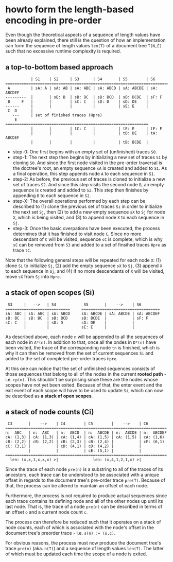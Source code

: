 
<!-- ======================================================================= -->
# howto form the length-based encoding in pre-order

Even though the theoretical aspects of a sequence of length values have been
already explained, there still is the question of how an implementation can
form the sequence of length values `len(T)` of a document tree `T(N,E)` such
that no excessive runtime complexity is required.

<!-- ======================================================================= -->
## a top-to-bottom based approach

```
           | S1    | S2     | S3      | S4       | S5        | S6
=========================================================================
 A         | sA: A | sA: AB | sA: ABC | sA: ABCD | sA: ABCDE | sA: ABCDEF
---------  |       | sB: B  | sB: BC  | sB: BCD  | sB: BCDE  | sF: F
 B     F   |       |        | sC: C   | sD: D    | sD: DE    |
------     |       |        |         |          | sE: E     |
 C  D      |
   ---     | set of finished traces (Hpre)
    E      ==============================================================
           |       |        | tC: C   |          | tE: E     | tF: F
           |       |        |         |          | tD: DE    | tA: ABCDEF
           |       |        |         |          | tB: BCDE  |
```

* step-0: One first begins with an empty set of (unfinished) traces `S0`.
* step-1: The next step then begins by initializing a new set of traces `S1`
  by cloning `S0`. And since the first node visited in the pre-order traversal
  is the doctree's root, an empty sequence `sA` is created and added to `S1`.
  As a final operation, this step appends node `A` to each sequence in `S1`.
* step-2: As before, the previous set of traces is cloned to initialize a new
  set of traces `S2`. And since this step visits the second node `B`, an empty
  sequence is created and added to `S2`. This step then finishes by appending
  `B` to each sequence in `S2`.
* step-X: The overall operations performed by each step can be described to
  (1) clone the previous set of traces `Si` in order to initialize the next
  set `Sj`, then (2) to add a new empty sequence `sX` to `Sj` for node `X`,
  which is being visited, and (3) to append node `X` to each sequence in `Sj`.
* step-3: Once the basic overpations have been executed, the process determines
  that it has finished to visit node `C`. Since no more descendant of `C` will
  be visited, sequence `sC` is complete, which is why `sC` can be removed from
  `S3` and added to a set of finsihed traces `Hpre` as trace `tC`.

Note that the following general steps will be repeated for each node `X`:
(1) clone `Si` to initialize `Sj`, (2) add the empty sequence `sX` to `Sj`,
(3) append `X` to each sequence in `Sj`, and (4) if no more descendants of
`X` will be visited, move `sX` from `Sj` into `Hpre`.

<!-- ======================================================================= -->
## a stack of open scopes (Si)

```
 S3     |   -->   | S4            S5       |    -->    | S6
============================     ==================================
sA: ABC | sA: ABC | sA: ABCD     sA: ABCDE | sA: ABCDE | sA: ABCDEF
sB: BC  | sB: BC  | sB: BCD      sB: BCDE  |           | sF: F
sC: C   |         | sD: D        sD: DE    |           |
        |         |              sE: E     |           |
```

As described above, each node `n` will be appended to all the sequences of each
node in `A*(n)`. In addition to that, once all the ondes in `D*(n)` have been
visited, the trace of the corresponding node `tn` is finished, which is why it
can then be removed from the set of current sequences `Si` and added to the set
of completed pre-order traces `Hpre`.

At this one can notice that the set of unfinished sequences consists of those
sequences that belong to all of the nodes in the current **rooted path** - i.e.
`rp(n)`. This shouldn't be surprising since these are the nodes whose scopes
have not yet been exited. Because of that, the enter event and the exit event
of each scope will have to be used to update `Si`, which can now be described
as **a stack of open scopes**.

<!-- ======================================================================= -->
## a stack of node counts (Ci)

```
 C3       |    -->    | C4        | C5        |    -->    | C6
======================================================================
n:  ABC   | n:  ABC   | n:  ABCD  | n:  ABCDE | n:  ABCDE | n:  ABCDEF
cA: (1,3) | cA: (1,3) | cA: (1,4) | cA: (1,5) | cA: (1,5) | cA: (1,6)
cB: (2,2) | cB: (2,2) | cB: (2,3) | cB: (2,4) |           | cF: (6,1)
cC: (3,1) |           | cD: (4,1) | cD: (4,2) |           |
          |           |           | cE: (5,1) |           |
======================================================================
  len: (x,x,1,x,x,x) >|               len: (x,4,1,2,1,x) >|
```

Since the trace of each node `pre(n)` is a substring to all of the traces of
its ancestors, each trace can be understood to be associated with a unique
offset in regards to the document tree's pre-order trace `pre(T)`. Because
of that, the process can be altered to maintain an offset of each node.

Furthermore, the process is not required to produce actual sequences since
each trace contains its defining node and all of the other nodes up until its
last node. That is, the trace of a node `pre(n)` can be described in terms of
an offset `o` and a current node count `c`.

The process can therefore be reduced such that it operates on a stack of node
counts, each of which is associated with the node's offset in the document
tree's preorder trace - i.e. `s(n) := (o,c)`.

For obvious reasons, the process must now produce the document tree's trace
`pre(n)` (aka. `n(T)`) and a sequence of length values `len(T)`. The latter
of which must be updated each time the scope of a node is exited.
